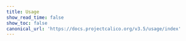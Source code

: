 ```yaml
---
title: Usage
show_read_time: false
show_toc: false
canonical_url: 'https://docs.projectcalico.org/v3.5/usage/index'
---
```

